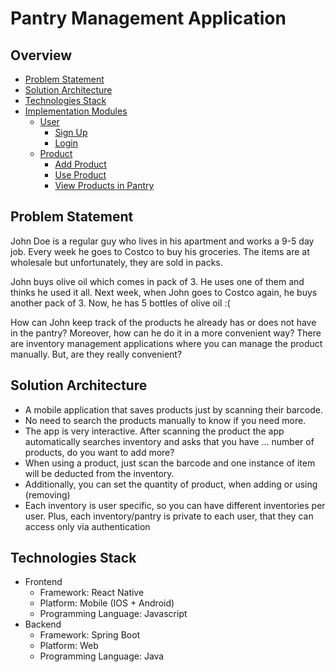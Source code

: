 # Pantry Management Application
## Overview
- [Problem Statement](#problem-statement)
- [Solution Architecture](#solution-architecture)
- [Technologies Stack](#technologies-tack)
- [Implementation Modules](#implementation-modules)
  - [User](#user)
    - [Sign Up](#sign-up)
    - [Login](#login)
  - [Product](#product)
    - [Add Product](#add-product)
    - [Use Product](#use-product)
    - [View Products in Pantry](#view-products-in-pantry)
    
## Problem Statement
<p>
John Doe is a regular guy who lives in his apartment and works a 9-5 day job. 
Every week he goes to Costco to buy his groceries. The items are at wholesale
but unfortunately, they are sold in packs.
</p>
<p>
John buys olive oil which comes in pack of 3. He uses one of them and thinks he
used it all. Next week, when John goes to Costco again, he buys another pack of 
3. Now, he has 5 bottles of olive oil :(
</p>
<p>
How can John keep track of the products he already has or does not have in the pantry? 
Moreover, how can he do it in a more convenient way? There are inventory management 
applications where you can manage the product manually. But, are they really convenient?
</p>

## Solution Architecture
- A mobile application that saves products just by scanning their barcode.
- No need to search the products manually to know if you need more.
- The app is very interactive. After scanning the product the app automatically searches 
inventory and asks that you have ... number of products, do you want to add more?
- When using a product, just scan the barcode and one instance of item will be deducted
from the inventory.
- Additionally, you can set the quantity of product, when adding or using (removing)
- Each inventory is user specific, so you can have different inventories per user.
Plus, each inventory/pantry is private to each user, that they can access only via 
authentication

## Technologies Stack
- Frontend
  - Framework: React Native
  - Platform: Mobile (IOS + Android)
  - Programming Language: Javascript
- Backend
  - Framework: Spring Boot
  - Platform: Web
  - Programming Language: Java
